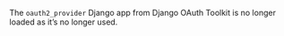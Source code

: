 The `oauth2_provider` Django app from Django OAuth Toolkit is no longer loaded as it’s no longer used.
